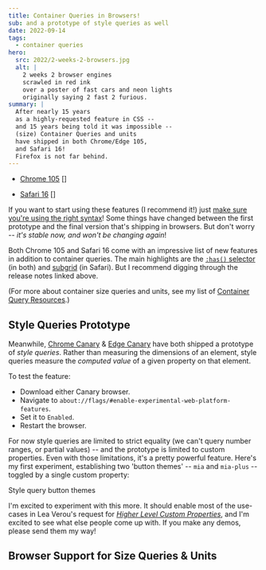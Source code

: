 ```yaml
---
title: Container Queries in Browsers!
sub: and a prototype of style queries as well
date: 2022-09-14
tags:
  - container queries
hero:
  src: 2022/2-weeks-2-browsers.jpg
  alt: |
    2 weeks 2 browser engines
    scrawled in red ink
    over a poster of fast cars and neon lights
    originally saying 2 fast 2 furious.
summary: |
  After nearly 15 years
  as a highly-requested feature in CSS --
  and 15 years being told it was impossible --
  (size) Container Queries and units
  have shipped in both Chrome/Edge 105,
  and Safari 16!
  Firefox is not far behind.
---
```


- [Chrome 105](https://developer.chrome.com/blog/new-in-chrome-105/)
  [<date-time date="2022-08-30"></date-time>]

- [Safari 16](https://webkit.org/blog/13152/webkit-features-in-safari-16-0/)
  [<date-time date="2022-09-12"></date-time>]

If you want to start using these features
(I recommend it!)
just
[make sure you're using the right syntax][syntax]!
Some things have changed
between the first prototype
and the final version that's shipping in browsers.
But don't worry --
_it's stable now, and won't be changing again_!

[syntax]: https://www.oddbird.net/2022/08/18/cq-syntax/

Both Chrome 105
and Safari 16
come with an impressive list
of new features
in addition to container queries.
The main highlights are the
[`:has()` selector](https://developer.mozilla.org/en-US/docs/Web/CSS/:has)
(in both) and
[subgrid](https://developer.mozilla.org/en-US/docs/Web/CSS/CSS_Grid_Layout/Subgrid)
(in Safari).
But I recommend digging through
the release notes linked above.

(For more about container size
queries and units,
see my list of
[Container Query Resources](/specs/contain-3/#resources).)

## Style Queries Prototype

Meanwhile,
[Chrome Canary](https://www.google.com/chrome/canary/)
&
[Edge Canary](https://www.microsoftedgeinsider.com/en-us/download)
have both shipped a prototype
of _style queries_.
Rather than measuring the dimensions
of an element,
style queries measure the
_computed value_ of a given property
on that element.

To test the feature:
- Download either Canary browser.
- Navigate to `about://flags/#enable-experimental-web-platform-features`.
- Set it to `Enabled`.
- Restart the browser.

For now
style queries are limited to strict equality
(we can't query number ranges,
or partial values) --
and the prototype is limited to
custom properties.
Even with those limitations,
it's a pretty powerful feature.
Here's my first experiment,
establishing two 'button themes' --
`mia` and `mia-plus` --
toggled by a single custom property:

<code-pen hash="abGBNNx" tab="css,result">Style query button themes</code-pen>

I'm excited to experiment with this more.
It should enable most of the use-cases
in Lea Verou's request for
[_Higher Level Custom Properties_](https://github.com/w3c/csswg-drafts/issues/5624),
and I'm excited to see
what else people come up with.
If you make any demos,
please send them my way!

## Browser Support for Size Queries & Units

<figure>
  <can-i-use feature="css-container-queries"></can-i-use>
  <can-i-use feature="css-container-query-units"></can-i-use>
</figure>
